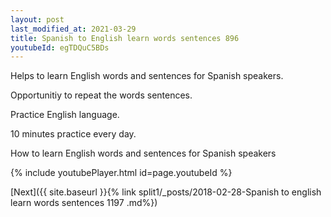 ```yaml
---
layout: post
last_modified_at: 2021-03-29
title: Spanish to English learn words sentences 896 
youtubeId: egTDQuC5BDs
---
```

 
 
Helps to learn English words and sentences for Spanish speakers.

Opportunitiy to repeat the words sentences. 

Practice English language. 
 
10 minutes practice every day. 
 
How to learn English words and sentences for Spanish speakers 
 
{% include youtubePlayer.html id=page.youtubeId %}
 
 
[Next]({{ site.baseurl }}{% link  split1/_posts/2018-02-28-Spanish to english learn words sentences 1197 .md%})
 
